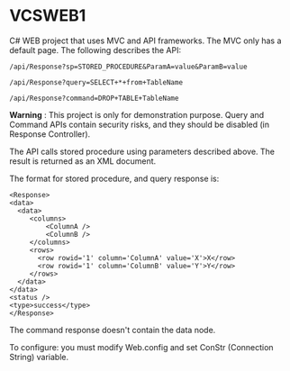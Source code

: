 # VCSWEB1

C# WEB project that uses MVC and API frameworks. The MVC only has a default page. The following describes the API:

```
/api/Response?sp=STORED_PROCEDURE&ParamA=value&ParamB=value

/api/Response?query=SELECT+*+from+TableName

/api/Response?command=DROP+TABLE+TableName

```

**Warning** : This project is only for demonstration purpose. Query and Command APIs contain security risks, and they should be disabled (in Response Controller).

The API calls stored procedure using parameters described above. The result is returned as an XML document.

The format for stored procedure, and query response is:

```
<Response>
<data>
  <data>
     <columns>
         <ColumnA />
         <ColumnB />
     </columns>
     <rows>
       <row rowid='1' column='ColumnA' value='X'>X</row>
       <row rowid='1' column='ColumnB' value='Y'>Y</row>
     </rows>
  </data>
</data>
<status />
<type>success</type>
</Response>
```

The command response doesn't contain the data node.

To configure: you must modify Web.config and set ConStr (Connection String) variable.
